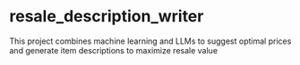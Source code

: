 # resale_description_writer
This project combines machine learning and LLMs to suggest optimal prices and generate item descriptions to maximize resale value
